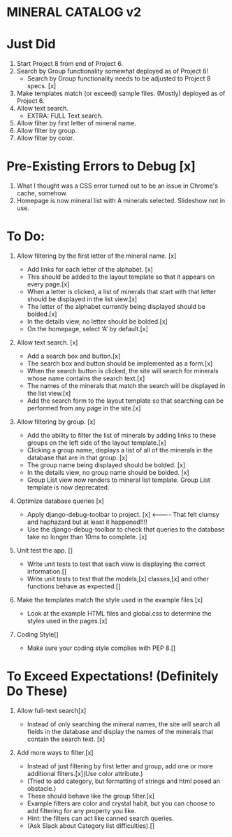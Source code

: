 # MINERAL CATALOG v2


# Just Did

1. Start Project 8 from end of Project 6.
2. Search by Group functionality somewhat deployed as of Project 6!
	- Search by Group functionality needs to be adjusted to Project 8 specs. [x]
3. Make templates match (or exceed) sample files.  (Mostly) deployed as of Project 6.
4. Allow text search.
	- EXTRA: FULL Text search.
5. Allow filter by first letter of mineral name.
6. Allow filter by group.
7. Allow filter by color.



# Pre-Existing Errors to Debug [x]
1. What I thought was a CSS error turned out to be an issue in Chrome's cache, somehow. 
2. Homepage is now mineral list with A minerals selected.  Slideshow not in use.


# To Do:
1. Allow filtering by the first letter of the mineral name. [x]
	- Add links for each letter of the alphabet. [x]
	- This should be added to the layout template so that it appears on every page.[x]
	- When a letter is clicked, a list of minerals that start with that letter should be displayed in the list view.[x]
	- The letter of the alphabet currently being displayed should be bolded.[x]
	- In the details view, no letter should be bolded.[x]
	- On the homepage, select ‘A’ by default.[x]

2. Allow text search. [x]
	- Add a search box and button.[x]
	- The search box and button should be implemented as a form.[x]
	- When the search button is clicked, the site will search for minerals whose name contains the search text.[x]
	- The names of the minerals that match the search will be displayed in the list view.[x]
	- Add the search form to the layout template so that searching can be performed from any page in the site.[x]

3. Allow filtering by group. [x]
	- Add the ability to filter the list of minerals by adding links to these groups on the left side of the layout template.[x]
	- Clicking a group name, displays a list of all of the minerals in the database that are in that group. [x]
	- The group name being displayed should be bolded. [x]
	- In the details view, no group name should be bolded. [x]
	- Group List view now renders to mineral list template.  Group List template is now deprecated.

4. Optimize database queries [x]
	- Apply django-debug-toolbar to project. [x] <---- That felt clumsy and haphazard but at least it happened!!!!
	- Use the django-debug-toolbar to check that queries to the database take no longer than 10ms to complete. [x]

5. Unit test the app. []
	- Write unit tests to test that each view is displaying the correct information.[]
	- Write unit tests to test that the models,[x] classes,[x] and other functions behave as expected.[]

6. Make the templates match the style used in the example files.[x]
	- Look at the example HTML files and global.css to determine the styles used in the pages.[x]

7. Coding Style[]
	- Make sure your coding style complies with PEP 8.[]


# To Exceed Expectations! (Definitely Do These)
1. Allow full-text search[x]
	- Instead of only searching the mineral names, the site will search all fields in the database and display the names of the minerals that contain the search text. [x]

2. Add more ways to filter.[x]
	- Instead of just filtering by first letter and group, add one or more additional filters.[x](Use color attribute.)
	- (Tried to add category, but formatting of strings and html posed an obstacle.)
	- These should behave like the group filter.[x]
	- Example filters are color and crystal habit, but you can choose to add filtering for any property you like.
	- Hint: the filters can act like canned search queries.
	- (Ask Slack about Category list difficulties).[]
